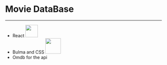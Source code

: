 # Movie DataBase

---

- React <img width="40"  src="https://upload.wikimedia.org/wikipedia/commons/thumb/a/a7/React-icon.svg/1200px-React-icon.svg.png">
- Bulma and CSS <img width="50"  src="https://bulma.io/images/bulma-banner.png">
- Omdb for the api
